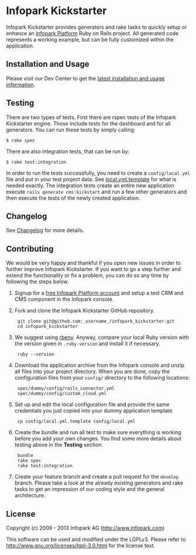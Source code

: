 # Infopark Kickstarter

Infopark Kickstarter provides generators and rake tasks to quickly setup or enhance an [Infopark
Platform](http://infopark.de) Ruby on Rails project. All generated code
represents a working example, but can be fully customized within the application.


## Installation and Usage

Please visit our Dev Center to get the
[latest installation and usage information](https://dev.infopark.net/kickstarter).


## Testing

There are two types of tests. First there are rspec tests of the Infopark Kickstarter
engine. Those include tests for the dashboard and for all generators. You can run these tests by
simply calling:

    $ rake spec

There are also integration tests, that can be run by:

    $ rake test:integration

In order to run the tests successfully, you need to create a ```config/local.yml``` file and put in your
test project data. See [local.yml.template](https://github.com/infopark/infopark_kickstarter/blob/master/config/local.yml.template)
for what is needed exactly. The integration tests create an entire new application execute
```rails generate cms:kickstart``` and run a few other generators and then execute the tests of the
newly created application.


## Changelog

See [Changelog](https://github.com/infopark/infopark_kickstarter/blob/master/CHANGELOG.md) for more
details.


## Contributing

We would be very happy and thankful if you open new issues in order to further improve Infopark
Kickstarter. If you want to go a step further and extend the functionality or fix a problem, you can
do so any time by following the steps below.

1. Signup for a [free Infopark Platform account](http://www.infopark.de/) and setup a test CRM
   and CMS component in the Infopark console.

2. Fork and clone the Infopark Kickstarter GitHub repository.

        git clone git@github.com:_username_/infopark_kickstarter.git
        cd infopark_kickstarter

3. We suggest using [rbenv](https://github.com/sstephenson/rbenv/). Anyway, compare your local Ruby
   version with the version given in `.ruby-version` and install it if necessary.

        ruby --version

3. Download the application archive from the Infopark console and unzip all files into your project
   directory. When you are done, copy the configuration files from your `config/` directory to the
   following locations:

        spec/dummy/config/rails_connector.yml
        spec/dummy/config/custom_cloud.yml

4. Set up and edit the local configuration file and provide the same credentials you just copied
   into your dummy application template.

        cp config/local.yml.template config/local.yml

5. Create the bundle and run all test to make sure everything is working before you add your own
   changes. You find some more details about testing above in the __Testing__ section.

        bundle
        rake spec
        rake test:integration

6. Create your feature branch and create a pull request for the `develop` branch. Please take a
   look at the already existing generators and rake tasks to get an impression of our coding style
   and the general architecture.


## License
Copyright (c) 2009 - 2013 Infopark AG (http://www.infopark.com)

This software can be used and modified under the LGPLv3. Please refer to http://www.gnu.org/licenses/lgpl-3.0.html for the license text.